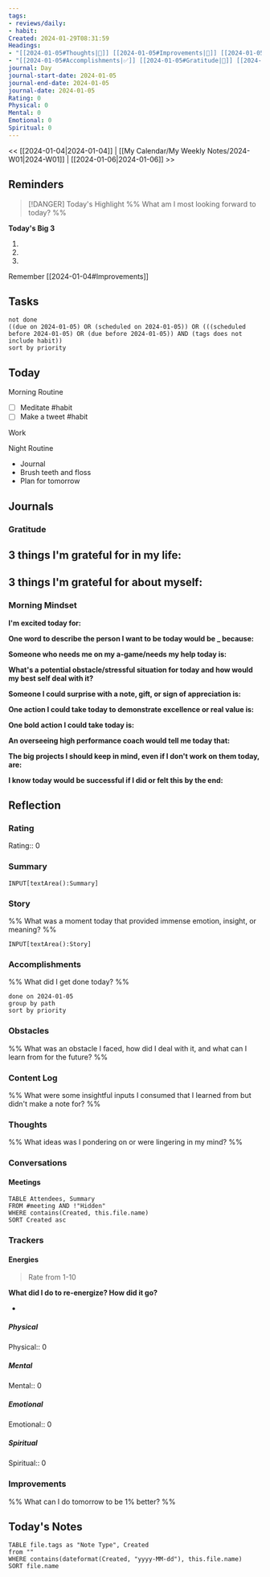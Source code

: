 ```yaml
---
tags: 
- reviews/daily: 
- habit: 
Created: 2024-01-29T08:31:59
Headings: 
- "[[2024-01-05#Thoughts|💭]] [[2024-01-05#Improvements|💪]] [[2024-01-05#Obstacles|🚧]]": 
- "[[2024-01-05#Accomplishments|✅]] [[2024-01-05#Gratitude|🙏]] [[2024-01-05#Content Log|📚]]": 
journal: Day
journal-start-date: 2024-01-05
journal-end-date: 2024-01-05
journal-date: 2024-01-05
Rating: 0
Physical: 0
Mental: 0
Emotional: 0
Spiritual: 0
---
```


<< [[2024-01-04|2024-01-04]] | [[My Calendar/My Weekly Notes/2024-W01|2024-W01]] | [[2024-01-06|2024-01-06]] >>

## Reminders

> [!DANGER] Today's Highlight
> %% What am I most looking forward to today? %%

**Today's Big 3**

1. 
2. 
3. 

Remember [[2024-01-04#Improvements]]

## Tasks

```tasks
not done
((due on 2024-01-05) OR (scheduled on 2024-01-05)) OR (((scheduled before 2024-01-05) OR (due before 2024-01-05)) AND (tags does not include habit))
sort by priority
```

## Today

Morning Routine

- [ ] Meditate #habit
- [ ] Make a tweet  #habit

Work

Night Routine

- Journal
- Brush teeth and floss
- Plan for tomorrow

## Journals

### Gratitude

**3 things I'm grateful for in my life:**
- 

**3 things I'm grateful for about myself:**
- 

### Morning Mindset

**I'm excited today for:**

**One word to describe the person I want to be today would be \_ because:**

**Someone who needs me on my a-game/needs my help today is:**

**What's a potential obstacle/stressful situation for today and how would my best self deal with it?**

**Someone I could surprise with a note, gift, or sign of appreciation is:**

**One action I could take today to demonstrate excellence or real value is:**

**One bold action I could take today is:**

**An overseeing high performance coach would tell me today that:**

**The big projects I should keep in mind, even if I don't work on them today, are:**

**I know today would be successful if I did or felt this by the end:**

## Reflection

### Rating

Rating:: 0

### Summary

`INPUT[textArea():Summary]`

### Story

%% What was a moment today that provided immense emotion, insight, or meaning? %%

`INPUT[textArea():Story]`

### Accomplishments

%% What did I get done today? %%

```tasks
done on 2024-01-05
group by path
sort by priority
```

### Obstacles

%% What was an obstacle I faced, how did I deal with it, and what can I learn from for the future? %%

### Content Log

%% What were some insightful inputs I consumed that I learned from but didn't make a note for? %%

### Thoughts

%% What ideas was I pondering on or were lingering in my mind? %%

### Conversations

#### Meetings

```dataview
TABLE Attendees, Summary
FROM #meeting AND !"Hidden"
WHERE contains(Created, this.file.name)
SORT Created asc
```

### Trackers

#### Energies

> Rate from 1-10

**What did I do to re-energize? How did it go?**

- 

##### Physical

Physical:: 0

##### Mental

Mental:: 0

##### Emotional

Emotional:: 0

##### Spiritual

Spiritual:: 0

### Improvements
%% What can I do tomorrow to be 1% better? %%

## Today's Notes

```dataview
TABLE file.tags as "Note Type", Created
from ""
WHERE contains(dateformat(Created, "yyyy-MM-dd"), this.file.name)
SORT file.name
```
